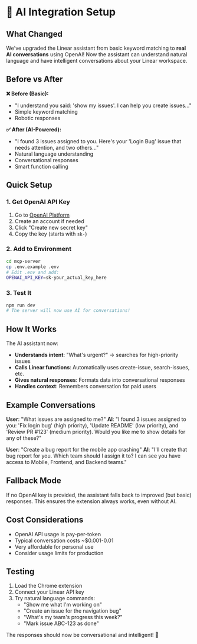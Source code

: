 # 🤖 AI Integration Setup

## What Changed

We've upgraded the Linear assistant from basic keyword matching to **real AI conversations** using OpenAI! Now the assistant can understand natural language and have intelligent conversations about your Linear workspace.

## Before vs After

**❌ Before (Basic):**
- "I understand you said: 'show my issues'. I can help you create issues..."
- Simple keyword matching
- Robotic responses

**✅ After (AI-Powered):**
- "I found 3 issues assigned to you. Here's your 'Login Bug' issue that needs attention, and two others..."
- Natural language understanding
- Conversational responses
- Smart function calling

## Quick Setup

### 1. Get OpenAI API Key
1. Go to [OpenAI Platform](https://platform.openai.com/api-keys)
2. Create an account if needed
3. Click "Create new secret key"
4. Copy the key (starts with `sk-`)

### 2. Add to Environment
```bash
cd mcp-server
cp .env.example .env
# Edit .env and add:
OPENAI_API_KEY=sk-your_actual_key_here
```

### 3. Test It
```bash
npm run dev
# The server will now use AI for conversations!
```

## How It Works

The AI assistant now:
- **Understands intent**: "What's urgent?" → searches for high-priority issues
- **Calls Linear functions**: Automatically uses create-issue, search-issues, etc.
- **Gives natural responses**: Formats data into conversational responses
- **Handles context**: Remembers conversation for paid users

## Example Conversations

**User**: "What issues are assigned to me?"
**AI**: "I found 3 issues assigned to you: 'Fix login bug' (high priority), 'Update README' (low priority), and 'Review PR #123' (medium priority). Would you like me to show details for any of these?"

**User**: "Create a bug report for the mobile app crashing"
**AI**: "I'll create that bug report for you. Which team should I assign it to? I can see you have access to Mobile, Frontend, and Backend teams."

## Fallback Mode

If no OpenAI key is provided, the assistant falls back to improved (but basic) responses. This ensures the extension always works, even without AI.

## Cost Considerations

- OpenAI API usage is pay-per-token
- Typical conversation costs ~$0.001-0.01
- Very affordable for personal use
- Consider usage limits for production

## Testing

1. Load the Chrome extension
2. Connect your Linear API key
3. Try natural language commands:
   - "Show me what I'm working on"
   - "Create an issue for the navigation bug"
   - "What's my team's progress this week?"
   - "Mark issue ABC-123 as done"

The responses should now be conversational and intelligent! 🚀